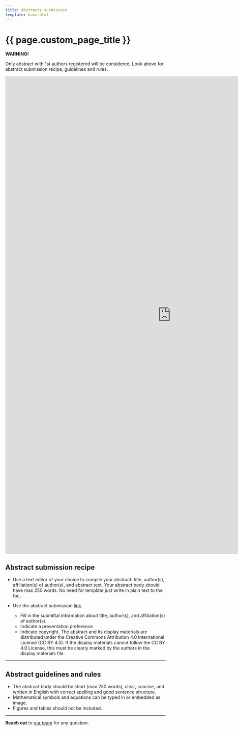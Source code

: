 ```yaml
---
title: Abstracts submission
template: base.html
---
```


# {{ page.custom_page_title }}

<div class="callout callout-warning">

<i class="fa fa-exclamation-triangle text-danger" aria-hidden="true"></i>
**WARNING!**
<i class="fa fa-exclamation-triangle text-danger" aria-hidden="true"></i>

Only abstract with 1st authors registered will be considered. Look above for abstract submission recipe, guidelines and rules.

</div>

<iframe src="https://docs.google.com/forms/d/e/1FAIpQLSfAPTs7xxE3Gg8mnjc0Odl9woL6ymSfi6R9JLGziFa71px4hA/viewform?embedded=true" width="1040" height="1500" frameborder="0" marginheight="0" marginwidth="0">Loading…</iframe>



## Abstract submission recipe

- Use a text editor of your choice to compile your abstract: title, author(s), affiliation(s) of author(s), and abstract text. Your abstract body should have max 250 words. No need for template just write in plain text to the for,.

- Use the abstract submission [link](https://forms.gle/82DJQMW2cAAdCBEW9). 
	- Fill in the submittal information about title, author(s), and affiliation(s) of author(s).
	- Indicate a presentation preference
	- Indicate copyright. The abstract and its display materials are distributed under the Creative Commons Attribution 4.0 International License (CC BY 4.0). If the display materials cannot follow the CC BY 4.0 License, this must be clearly marked by the authors in the display materials file.

<hr>

## Abstract guidelines and rules

- The abstract body should be short (max 250 words), clear, concise, and written in English with correct spelling and good sentence structure.
- Mathematical symbols and equations can be typed in or embedded as image.
- Figures and tables should not be included.




<hr>
<div class="callout">

<i class="fas fa-info" aria-hidden="true"></i>

**Reach out** to [our team](committees) for any question.
 
</div>




